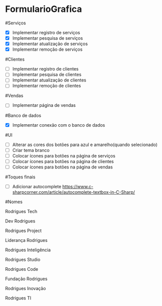# FormularioGrafica
#Serviços
- [x] Implementar registro de serviços
- [x] Implementar pesquisa de serviços
- [x] Implementar atualização de serviços
- [x] Implementar remoção de serviços

#Clientes
- [ ] Implementar registro de clientes
- [ ] Implementar pesquisa de clientes
- [ ] Implementar atualização de clientes
- [ ] Implementar remoção de clientes

#Vendas
- [ ] Implementar página de vendas

#Banco de dados
- [x] Implementar conexão com o banco de dados

#UI
- [ ] Alterar as cores dos botões para azul e amarelho(quando selecionado)
- [ ] Criar tema branco
- [ ] Colocar ícones para botões na página de serviços
- [ ] Colocar ícones para botões na página de clientes
- [ ] Colocar ícones para botões na página de vendas

#Toques finais
-[ ] Adicionar autocomplete https://www.c-sharpcorner.com/article/autocomplete-textbox-in-C-Sharp/



#Nomes

Rodrigues Tech

Dev Rodrigues

Rodrigues Project

Liderança Rodrigues

Rodrigues Inteligência

Rodrigues Studio

Rodrigues Code

Fundação Rodrigues

Rodrigues Inovação

Rodrigues TI

